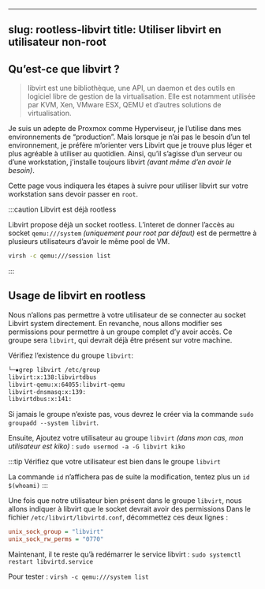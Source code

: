  ---
slug: rootless-libvirt
title: Utiliser libvirt en utilisateur non-root
---

## Qu’est-ce que libvirt ?

> libvirt est une bibliothèque, une API, un daemon et des outils en logiciel libre de gestion de la virtualisation. Elle est notamment utilisée par KVM, Xen, VMware ESX, QEMU et d’autres solutions de virtualisation. 

Je suis un adepte de Proxmox comme Hyperviseur, je l’utilise dans mes environnements de “production”. Mais lorsque je n’ai pas le besoin d’un tel environnement, je préfère m’orienter vers Libvirt que je trouve plus léger et plus agréable à utiliser au quotidien.
Ainsi, qu’il s’agisse d’un serveur ou d’une workstation, j’installe toujours libvirt *(avant même d’en avoir le besoin)*. 

Cette page vous indiquera les étapes à suivre pour utiliser libvirt sur votre workstation sans devoir passer en `root`.

:::caution Libvirt est déjà rootless

Libvirt propose déjà un socket rootless. L’interet de donner l’accès au socket `qemu:///system` *(uniquement pour root par défaut)* est de permettre à plusieurs utilisateurs d’avoir le même pool de VM.
```bash
virsh -c qemu:///session list
```
:::


## Usage de libvirt en rootless

Nous n’allons pas permettre à votre utilisateur de se connecter au socket Libvirt system directement. En revanche, nous allons modifier ses permissions pour permettre à un groupe complet d’y avoir accès. 
Ce groupe sera `libvirt`, qui devrait déjà être présent sur votre machine.


Vérifiez l’existence du groupe `libvirt`: 
```bash
└─▪grep libvirt /etc/group
libvirt:x:138:libvirtdbus
libvirt-qemu:x:64055:libvirt-qemu
libvirt-dnsmasq:x:139:
libvirtdbus:x:141:
```
Si jamais le groupe n’existe pas, vous devrez le créer via la commande `sudo groupadd --system libvirt`. 

Ensuite, Ajoutez votre utilisateur au groupe `libvirt` *(dans mon cas, mon utilisateur est *kiko*)* : `sudo usermod -a -G libvirt kiko`

:::tip Vérifiez que votre utilisateur est bien dans le groupe `libvirt`

La commande `id` n’affichera pas de suite la modification, tentez plus un `id $(whoami)`
:::

Une fois que notre utilisateur bien présent dans le groupe `libvirt`, nous allons indiquer à libvirt que le socket devrait avoir des permissions 
Dans le fichier `/etc/libvirt/libvirtd.conf`, décommettez ces deux lignes : 
```ini
unix_sock_group = "libvirt"
unix_sock_rw_perms = "0770"
```

Maintenant, il te reste qu’à redémarrer le service libvirt : `sudo systemctl restart libvirtd.service`

Pour tester : `virsh -c qemu:///system list`



